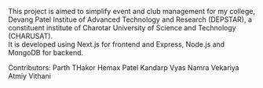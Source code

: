 This project is aimed to simplify event and club management for my college, Devang Patel Institue of Advanced Technology and Research (DEPSTAR), a constituent institute of Charotar University of Science and Technology (CHARUSAT). <br>
It is developed using Next.js for frontend and Express, Node.js and MongoDB for backend.

Contributors:
Parth THakor
Hemax Patel
Kandarp Vyas
Namra Vekariya
Atmiy Vithani